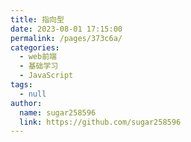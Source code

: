 ```yaml
---
title: 指向型
date: 2023-08-01 17:15:00
permalink: /pages/373c6a/
categories:
  - web前端
  - 基础学习
  - JavaScript
tags:
  - null
author: 
  name: sugar258596
  link: https://github.com/sugar258596
---
```

